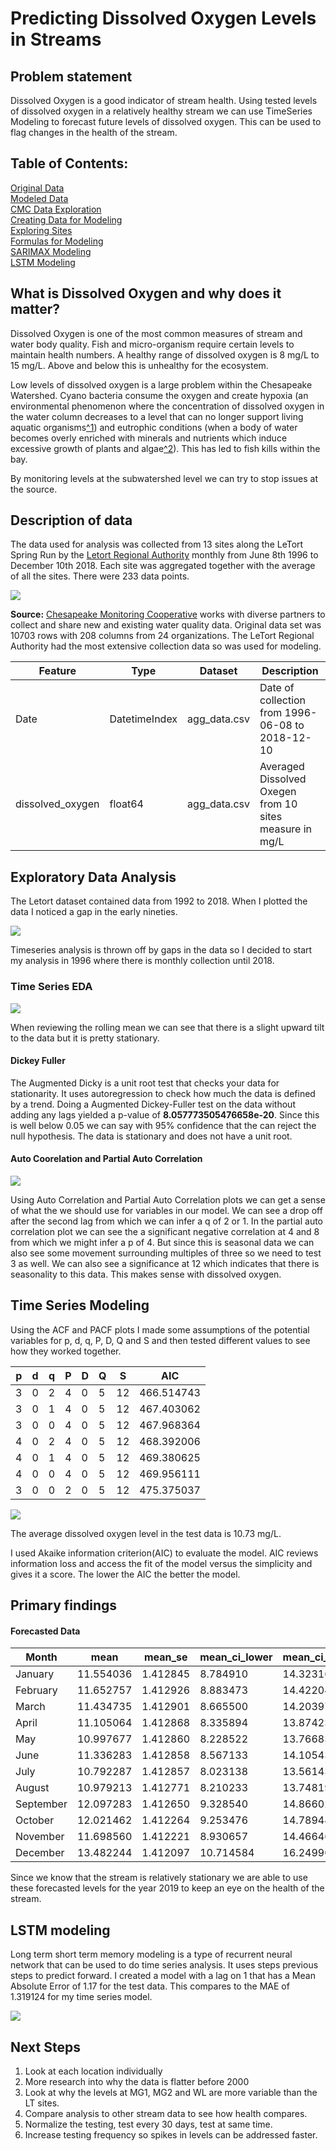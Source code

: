 
# Predicting Dissolved Oxygen Levels in Streams

## Problem statement
Dissolved Oxygen is a good indicator of stream health. Using tested levels of dissolved oxygen in a relatively healthy stream we can use TimeSeries Modeling to forecast future levels of dissolved oxygen. This can be used to flag changes in the health of the stream.

## Table of Contents:
[Original Data](./Data/cmcWaterQualitySamples.csv)  
[Modeled Data](./Data/DO_data.csv)  
[CMC Data Exploration](./Water_Quality_EDA.ipynb)  
[Creating Data for Modeling](./File_creation.py)  
[Exploring Sites](./Dissolved_Oxygen_Sites_exploration.ipynb)  
[Formulas for Modeling](./my_imports.py)  
[SARIMAX Modeling](./Dissolved_Oxygen_modeling.ipynb)  
[LSTM Modeling](./Dissolved_Oxygen_modeling-LSTM.ipynb)

## What is Dissolved Oxygen and why does it matter?
Dissolved Oxygen is one of the most common measures of stream and water body quality. Fish and micro-organism require certain levels to maintain health numbers. A healthy range of dissolved oxygen is 8 mg/L to 15 mg/L. Above and below this is unhealthy for the ecosystem.

Low levels of dissolved oxygen is a large problem within the Chesapeake Watershed. Cyano bacteria consume the oxygen and create hypoxia (an environmental phenomenon where the concentration of dissolved oxygen in the water column decreases to a level that can no longer support living aquatic organisms[^1](https://gulfhypoxia.net/about-hypoxia/)) and eutrophic conditions (when a body of water becomes overly enriched with minerals and nutrients which induce excessive growth of plants and algae[^2](https://www.nature.com/scitable/knowledge/library/eutrophication-causes-consequences-and-controls-in-aquatic-102364466)). This has led to fish kills within the bay.

By monitoring levels at the subwatershed level we can try to stop issues at the source.


## Description of data
The data used for analysis was collected from 13 sites along the LeTort Spring Run by the [Letort Regional Authority](http://www.letort.org/) monthly from June 8th 1996 to December 10th 2018. Each site was aggregated together with the average of all the sites. There were 233 data points.

![](./Images/Map_1.png)

**Source:** [Chesapeake Monitoring Cooperative](https://www.chesapeakemonitoringcoop.org/) works with diverse partners to collect and share new and existing water quality data. Original data set was 10703 rows with 208 columns from 24 organizations. The LeTort Regional Authority had the most extensive collection data so was used for modeling.

|Feature|Type|Dataset|Description|                     
|---|---|---|---|
|Date|DatetimeIndex|agg_data.csv|Date of collection from 1996-06-08 to 2018-12-10
|dissolved_oxygen|float64|agg_data.csv|Averaged Dissolved Oxegen from 10 sites measure in mg/L

## Exploratory Data Analysis  

The Letort dataset contained data from 1992 to 2018. When I plotted the data I noticed a gap in the early nineties.

![](./Images/DO_sample_letort.png)

Timeseries analysis is thrown off by gaps in the data so I decided to start my analysis in 1996 where there is monthly collection until 2018.

### Time Series EDA

![](./Images/Rolling_mean_3.png)

When reviewing the rolling mean we can see that there is a slight upward tilt to the data but it is pretty stationary.

#### Dickey Fuller
The Augmented Dicky is a unit root test that checks your data for stationarity. It uses autoregression to check how much the data is defined by a trend. Doing a Augmented Dickey-Fuller test on the data without adding any lags yielded a p-value of **8.057773505476658e-20**. Since this is well below 0.05 we can say with 95% confidence that the can reject the null hypothesis. The data is stationary and does not have a unit root.

#### Auto Coorelation and Partial Auto Correlation

![](./Images/acf_pacf_12.png)

Using Auto Correlation and Partial Auto Correlation plots we can get a sense of what the we should use for variables in our model. We can see a drop off after the second lag from which we can infer a q of 2 or 1. In the partial auto correlation plot we can see the a significant negative correlation at 4 and 8 from which we might infer a p of 4. But since this is seasonal data we can also see some movement surrounding multiples of three so we need to test 3 as well. We can also see a significance at 12 which indicates that there is seasonality to this data. This makes sense with dissolved oxygen.

## Time Series Modeling

Using the ACF and PACF plots I made some assumptions of the potential variables for p, d, q, P, D, Q and S and then tested different values to see how they worked together.


|p|d|q|P|D|Q|S|AIC|                     
|---|---|---|---|---|---|---|---|
3|0|2|4|0|5|12|466.514743
3|0|1|4|0|5|12|467.403062
3|0|0|4|0|5|12|467.968364
4|0|2|4|0|5|12|468.392006
4|0|1|4|0|5|12|469.380625
4|0|0|4|0|5|12|469.956111
3|0|0|2|0|5|12|475.375037

![](./Images/SARIMAX302.png)

The average dissolved oxygen level in the test data is 10.73 mg/L.

I used Akaike information criterion(AIC) to evaluate the model. AIC reviews information loss and access the fit of the model versus the simplicity and gives it a score. The lower the AIC the better the model.

## Primary findings

#### Forecasted Data

Month|	mean |	mean_se	| mean_ci_lower |	mean_ci_upper
|---|---|---|---|---|
January|	11.554036	|1.412845|	8.784910|	14.323161
February	|11.652757|	1.412926|	8.883473|	14.422040
March|11.434735	|1.412901	|8.665500	|14.203971
April|11.105064	|1.412868|	8.335894|	13.874235
May|10.997677	|1.412860|	8.228522|	13.766833
June|11.336283	|1.412858|	8.567133|	14.105434
July|10.792287|	1.412857|	8.023138|	13.561436
August|10.979213	|1.412771|	8.210233|	13.748193
September|12.097283	|1.412650|	9.328540|	14.866026
October|12.021462|	1.412264|	9.253476|	14.789448
November|11.698560|	1.412221|	8.930657|	14.466463
December|13.482244|	1.412097|	10.714584|	16.249904

Since we know that the stream is relatively stationary we are able to use these forecasted levels for the year 2019 to keep an eye on the health of the stream.

## LSTM modeling
Long term short term memory modeling is a type of recurrent neural network that can be used to do time series analysis. It uses steps previous steps to predict forward. I created a model with a lag on 1 that has a Mean Absolute Error of 1.17 for the test data. This compares to the MAE of 1.319124 for my time series model.

![](./Images/LSTM_plot.png)

## Next Steps

1. Look at each location individually
2. More research into why the data is flatter before 2000
3. Look at why the levels at MG1, MG2 and WL are more variable than the LT sites.
4. Compare analysis to other stream data to see how health compares.
5. Normalize the testing, test every 30 days, test at same time.
6. Increase testing frequency so spikes in levels can be addressed faster.
